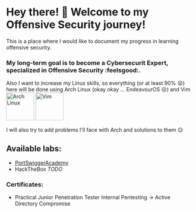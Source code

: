 # Hey there! :wave: Welcome to my Offensive Security journey! 
This is a place where I would like to document my progress in learning offensive security. 

### My long-term goal is to become a **Cybersecurit Expert**, specialized in Offensive Security :feelsgood:.
Also I want to increase my Linux skills, so everything (or at least 90% :stuck_out_tongue_winking_eye:) here will be done using Arch Linux (okay okay ... EndeavourOS :unamused:) and Vim 
 <img src="https://edent.github.io/SuperTinyIcons/images/svg/arch_linux.svg" width="75" title="Arch Linux">
 <img src="https://edent.github.io/SuperTinyIcons/images/svg/vim.svg" width="75" title="Vim">

I will also try to add problems I'll face with Arch and solutions to them :relieved:

## Available labs:
* [PortSwiggerAcademy](https://github.com/Praglu/OffensiveSecurity/tree/master/PortSwiggerAcademy)
* HackTheBox *TODO*

### Certificates:
* Practical Junior Penetration Tester
   Internal Pentesting -> Active Directory Compromise

